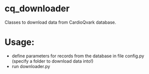 # cq_downloader
 Classes to download data from CardioQvark database.
 
 # Usage: 
  - define parameters for records from the database in file config.py (specify a folder to download data into!)
  - run downloader.py
